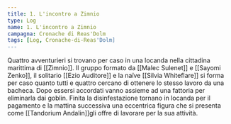 ```yaml
---
title: 1. L'incontro a Zimnio 
type: Log
name: 1. L'incontro a Zimnio
campagna: Cronache di Reas'Dolm
tags: [Log, Cronache-di-Reas'Dolm]
---
```


Quattro avventurieri si trovano per caso in una locanda nella cittadina marittima di [[Zimnio]]. Il gruppo formato da [[Malec Sulenet]] e [[Sayomi Zenko]], il solitario [[Ezio Auditore]] e la naïve [[Silvia Whiteflare]] si forma per caso quanto tutti e quattro cercano di ottenere lo stesso lavoro da una bacheca. Dopo essersi accordati vanno assieme ad una fattoria per eliminarla dai goblin. Finita la disinfestazione tornano in locanda per il pagamento e la mattina successiva una eccentrica figura che si presenta come [[Tandorium Andalin]]gli offre di lavorare per la sua attività.